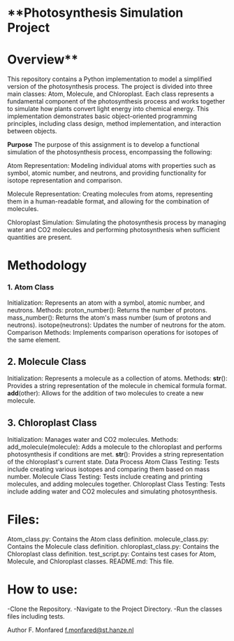 # **Photosynthesis Simulation Project

# Overview**
This repository contains a Python implementation to model a simplified version of the photosynthesis process. The project is divided into three main classes: Atom, Molecule, and Chloroplast. Each class represents a fundamental component of the photosynthesis process and works together to simulate how plants convert light energy into chemical energy. This implementation demonstrates basic object-oriented programming principles, including class design, method implementation, and interaction between objects.

**Purpose**
The purpose of this assignment is to develop a functional simulation of the photosynthesis process, encompassing the following:

Atom Representation: Modeling individual atoms with properties such as symbol, atomic number, and neutrons, and providing functionality for isotope representation and comparison.

Molecule Representation: Creating molecules from atoms, representing them in a human-readable format, and allowing for the combination of molecules.

Chloroplast Simulation: Simulating the photosynthesis process by managing water and CO2 molecules and performing photosynthesis when sufficient quantities are present.

# Methodology
### 1. Atom Class
Initialization: Represents an atom with a symbol, atomic number, and neutrons.
Methods:
proton_number(): Returns the number of protons.
mass_number(): Returns the atom's mass number (sum of protons and neutrons).
isotope(neutrons): Updates the number of neutrons for the atom.
Comparison Methods: Implements comparison operations for isotopes of the same element.
## 2. Molecule Class
Initialization: Represents a molecule as a collection of atoms.
Methods:
__str__(): Provides a string representation of the molecule in chemical formula format.
__add__(other): Allows for the addition of two molecules to create a new molecule.
## 3. Chloroplast Class
Initialization: Manages water and CO2 molecules.
Methods:
add_molecule(molecule): Adds a molecule to the chloroplast and performs photosynthesis if conditions are met.
__str__(): Provides a string representation of the chloroplast's current state.
Data Process
Atom Class Testing:
Tests include creating various isotopes and comparing them based on mass number.
Molecule Class Testing:
Tests include creating and printing molecules, and adding molecules together.
Chloroplast Class Testing:
Tests include adding water and CO2 molecules and simulating photosynthesis.

# Files:
Atom_class.py: Contains the Atom class definition.
molecule_class.py: Contains the Molecule class definition.
chloroplast_class.py: Contains the Chloroplast class definition.
test_script.py: Contains test cases for Atom, Molecule, and Chloroplast classes.
README.md: This file.

# How to use:
-Clone the Repository.
-Navigate to the Project Directory.
-Run the classes files including tests.


Author
F. Monfared f.monfared@st.hanze.nl
  